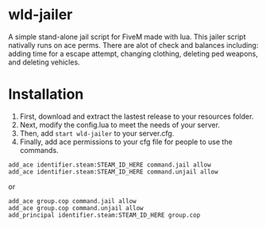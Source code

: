 # wld-jailer
 A simple stand-alone jail script for FiveM made with lua. This jailer script nativally runs on ace perms. There are alot of check and balances including: adding time for a escape attempt, changing clothing, deleting ped weapons, and deleting vehicles.
# Installation
 1. First, download and extract the lastest release to your resources folder. 
 2. Next, modify the config.lua to meet the needs of your server.
 3. Then, add `start wld-jailer` to your server.cfg.
 4. Finally, add ace permissions to your cfg file for people to use the commands.
 ```
 add_ace identifier.steam:STEAM_ID_HERE command.jail allow
 add_ace identifier.steam:STEAM_ID_HERE command.unjail allow
 ```
 or
 ```
 add_ace group.cop command.jail allow
 add_ace group.cop command.unjail allow
 add_principal identifier.steam:STEAM_ID_HERE group.cop
 ```
